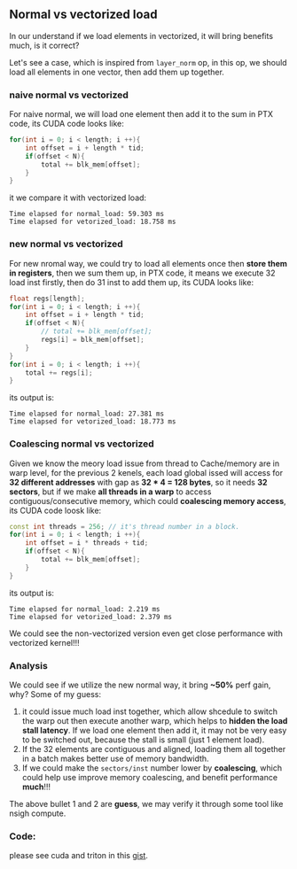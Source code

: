 ## Normal vs vectorized load
In our understand if we load elements in vectorized, it will bring benefits much, is it correct?

Let's see a case, which is inspired from `layer_norm` op, in this op, we should load all elements in one vector, then add them up together.

### naive normal vs vectorized
For naive normal, we will load one element then add it to the sum in PTX code, its CUDA code looks like:
```cpp
for(int i = 0; i < length; i ++){
    int offset = i + length * tid;
    if(offset < N){
        total += blk_mem[offset];
    }
}
```

it we compare it with vectorized load:
```
Time elapsed for normal_load: 59.303 ms
Time elapsed for vetorized_load: 18.758 ms
```

### new normal vs vectorized
For new nromal way, we could try to load all elements once then **store them in registers**, then we sum them up, in PTX code, it means we execute 32 load inst firstly, then do 31 inst to add them up, its CUDA looks like:
```cpp
float regs[length];
for(int i = 0; i < length; i ++){
    int offset = i + length * tid;
    if(offset < N){
        // total += blk_mem[offset];
        regs[i] = blk_mem[offset];
    }
}
for(int i = 0; i < length; i ++){
    total += regs[i];
}
```

its output is:
```
Time elapsed for normal_load: 27.381 ms
Time elapsed for vetorized_load: 18.773 ms
```

### Coalescing normal vs vectorized
Given we know the meory load issue from thread to Cache/memory are in warp level, for the previous 2 kenels, each load global issed will access for **32 different addresses** with gap as **32 * 4 = 128 bytes**, so it needs **32 sectors**, but if we make **all threads in a warp** to access contiguous/consecutive memory, which could **coalescing memory access**, its CUDA code loosk like:
```cpp
const int threads = 256; // it's thread number in a block.
for(int i = 0; i < length; i ++){
    int offset = i * threads + tid;
    if(offset < N){
        total += blk_mem[offset];
    }
}
```

its output is:
```
Time elapsed for normal_load: 2.219 ms
Time elapsed for vetorized_load: 2.379 ms
```
We could see the non-vectorized version even get close performance with vectorized kernel!!!


### Analysis
We could see if we utilize the new normal way, it bring **~50%** perf gain, why?
Some of my guess:
1. it could issue much load inst together, which allow shcedule to switch the warp out then execute another warp, which helps to **hidden the load stall latency**. If we load one element then add it, it may not be very easy to be switched out, because the stall is small (just 1 element load).
2. If the 32 elements are contiguous and aligned, loading them all together in a batch makes better use of memory bandwidth.
3. If we could make the `sectors/inst` number lower by **coalescing**, which could help use improve memory coalescing, and benefit performance **much**!!!

The above bullet 1 and 2 are **guess**, we may verify it through some tool like nsigh compute.

### Code:
please see cuda and triton in this [gist](https://gist.github.com/ywq880611/d19d1a3d839011fa3f542216d8399a02).
